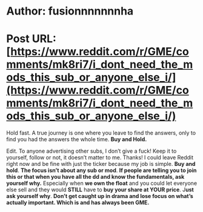 # Author: fusionnnnnnnha
# Post URL: [https://www.reddit.com/r/GME/comments/mk8ri7/i_dont_need_the_mods_this_sub_or_anyone_else_i/](https://www.reddit.com/r/GME/comments/mk8ri7/i_dont_need_the_mods_this_sub_or_anyone_else_i/)


Hold fast.  A true journey is one where you leave to find the answers, only to find you had the answers the whole time. **Buy and Hold.** 

Edit. To anyone advertising other subs, I don’t give a fuck! Keep it to yourself, follow or not, it doesn’t matter to me. Thanks! I could leave Reddit right now and be fine with just the ticker because my job is simple. **Buy and hold**. **The focus isn’t about any sub or mod**. **If people are telling you to join this or that when you have all the dd and know the fundamentals, ask yourself why.** Especially when **we own the float** and you could let everyone else sell and they would **STILL** have to **buy your share at YOUR price**. J**ust ask yourself why**. **Don’t get caught up in drama and lose focus on what’s actually important. Which is and has always been GME.**